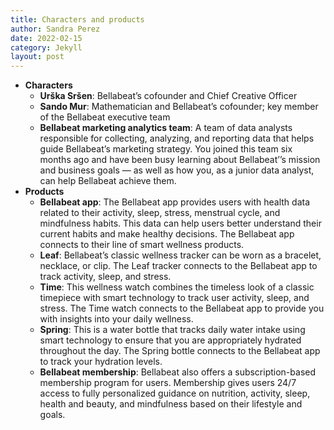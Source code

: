 ```yaml
---
title: Characters and products
author: Sandra Perez
date: 2022-02-15
category: Jekyll
layout: post
---
```


* **Characters**
  * **Urška Sršen**: Bellabeat’s cofounder and Chief Creative Officer
  * **Sando Mur**: Mathematician and Bellabeat’s cofounder; key member of the Bellabeat executive team
  * **Bellabeat marketing analytics team**: A team of data analysts responsible for collecting, analyzing, and reporting data that helps guide Bellabeat’s marketing strategy. You joined this team six months ago and have been busy learning about Bellabeat’’s mission and business goals — as well as how you, as a junior data analyst, can help Bellabeat achieve them.
* **Products**
  * **Bellabeat app**: The Bellabeat app provides users with health data related to their activity, sleep, stress, menstrual cycle, and mindfulness habits. This data can help users better understand their current habits and make healthy decisions. The Bellabeat app connects to their line of smart wellness products.
  * **Leaf**: Bellabeat’s classic wellness tracker can be worn as a bracelet, necklace, or clip. The Leaf tracker connects to the Bellabeat app to track activity, sleep, and stress.
  * **Time**: This wellness watch combines the timeless look of a classic timepiece with smart technology to track user activity, sleep, and stress. The Time watch connects to the Bellabeat app to provide you with insights into your daily wellness.
  * **Spring**: This is a water bottle that tracks daily water intake using smart technology to ensure that you are appropriately hydrated throughout the day. The Spring bottle connects to the Bellabeat app to track your hydration levels.
  * **Bellabeat membership**: Bellabeat also offers a subscription-based membership program for users. Membership gives users 24/7 access to fully personalized guidance on nutrition, activity, sleep, health and  beauty, and mindfulness based on their lifestyle and goals.
